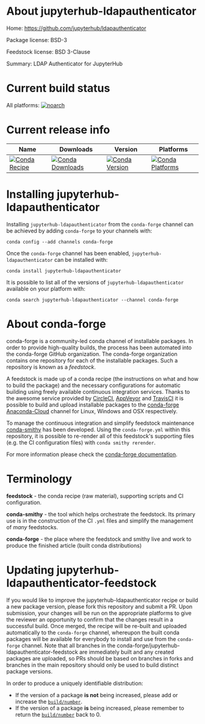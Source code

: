 About jupyterhub-ldapauthenticator
==================================

Home: https://github.com/jupyterhub/ldapauthenticator

Package license: BSD-3

Feedstock license: BSD 3-Clause

Summary: LDAP Authenticator for JupyterHub



Current build status
====================

All platforms:
[![noarch](https://img.shields.io/circleci/project/github/conda-forge/jupyterhub-ldapauthenticator-feedstock/master.svg?label=noarch)](https://circleci.com/gh/conda-forge/jupyterhub-ldapauthenticator-feedstock)

Current release info
====================

| Name | Downloads | Version | Platforms |
| --- | --- | --- | --- |
| [![Conda Recipe](https://img.shields.io/badge/recipe-jupyterhub--ldapauthenticator-green.svg)](https://anaconda.org/conda-forge/jupyterhub-ldapauthenticator) | [![Conda Downloads](https://img.shields.io/conda/dn/conda-forge/jupyterhub-ldapauthenticator.svg)](https://anaconda.org/conda-forge/jupyterhub-ldapauthenticator) | [![Conda Version](https://img.shields.io/conda/vn/conda-forge/jupyterhub-ldapauthenticator.svg)](https://anaconda.org/conda-forge/jupyterhub-ldapauthenticator) | [![Conda Platforms](https://img.shields.io/conda/pn/conda-forge/jupyterhub-ldapauthenticator.svg)](https://anaconda.org/conda-forge/jupyterhub-ldapauthenticator) |

Installing jupyterhub-ldapauthenticator
=======================================

Installing `jupyterhub-ldapauthenticator` from the `conda-forge` channel can be achieved by adding `conda-forge` to your channels with:

```
conda config --add channels conda-forge
```

Once the `conda-forge` channel has been enabled, `jupyterhub-ldapauthenticator` can be installed with:

```
conda install jupyterhub-ldapauthenticator
```

It is possible to list all of the versions of `jupyterhub-ldapauthenticator` available on your platform with:

```
conda search jupyterhub-ldapauthenticator --channel conda-forge
```


About conda-forge
=================

conda-forge is a community-led conda channel of installable packages.
In order to provide high-quality builds, the process has been automated into the
conda-forge GitHub organization. The conda-forge organization contains one repository
for each of the installable packages. Such a repository is known as a *feedstock*.

A feedstock is made up of a conda recipe (the instructions on what and how to build
the package) and the necessary configurations for automatic building using freely
available continuous integration services. Thanks to the awesome service provided by
[CircleCI](https://circleci.com/), [AppVeyor](https://www.appveyor.com/)
and [TravisCI](https://travis-ci.org/) it is possible to build and upload installable
packages to the [conda-forge](https://anaconda.org/conda-forge)
[Anaconda-Cloud](https://anaconda.org/) channel for Linux, Windows and OSX respectively.

To manage the continuous integration and simplify feedstock maintenance
[conda-smithy](https://github.com/conda-forge/conda-smithy) has been developed.
Using the ``conda-forge.yml`` within this repository, it is possible to re-render all of
this feedstock's supporting files (e.g. the CI configuration files) with ``conda smithy rerender``.

For more information please check the [conda-forge documentation](https://conda-forge.org/docs/).

Terminology
===========

**feedstock** - the conda recipe (raw material), supporting scripts and CI configuration.

**conda-smithy** - the tool which helps orchestrate the feedstock.
                   Its primary use is in the construction of the CI ``.yml`` files
                   and simplify the management of *many* feedstocks.

**conda-forge** - the place where the feedstock and smithy live and work to
                  produce the finished article (built conda distributions)


Updating jupyterhub-ldapauthenticator-feedstock
===============================================

If you would like to improve the jupyterhub-ldapauthenticator recipe or build a new
package version, please fork this repository and submit a PR. Upon submission,
your changes will be run on the appropriate platforms to give the reviewer an
opportunity to confirm that the changes result in a successful build. Once
merged, the recipe will be re-built and uploaded automatically to the
`conda-forge` channel, whereupon the built conda packages will be available for
everybody to install and use from the `conda-forge` channel.
Note that all branches in the conda-forge/jupyterhub-ldapauthenticator-feedstock are
immediately built and any created packages are uploaded, so PRs should be based
on branches in forks and branches in the main repository should only be used to
build distinct package versions.

In order to produce a uniquely identifiable distribution:
 * If the version of a package **is not** being increased, please add or increase
   the [``build/number``](https://conda.io/docs/user-guide/tasks/build-packages/define-metadata.html#build-number-and-string).
 * If the version of a package **is** being increased, please remember to return
   the [``build/number``](https://conda.io/docs/user-guide/tasks/build-packages/define-metadata.html#build-number-and-string)
   back to 0.
